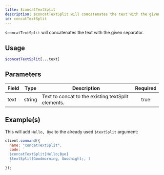 ```yaml
---
title: $concatTextSplit
description: $concatTextSplit will concatenates the text with the given separator.
id: concatTextSplit
---
```


`$concatTextSplit` will concatenates the text with the given separator.

## Usage

```php
$concatTextSplit[...text]
```

## Parameters

| Field | Type   | Description                                        | Required |
| ----- | ------ | -------------------------------------------------- | :------: |
| text  | string | Text to concat to the existing textSplit elements. |   true   |

## Example(s)

This will add `Hello, Bye` to the already used `$textSplit` argument:

```javascript
client.command({
  name: "concatTextSplit",
  code: `
  $concatTextSplit[Hello;Bye]
  $textSplit[Goodmorning, Goodnight;, ]
  `
});
```
